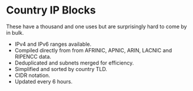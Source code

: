 # Country IP Blocks

These have a thousand and one uses but are surprisingly hard to come by in
bulk.

* IPv4 and IPv6 ranges available.
* Compiled directly from from AFRINIC, APNIC, ARIN, LACNIC and RIPENCC data.
* Deduplicated and subnets merged for efficiency.
* Simplified and sorted by country TLD.
* CIDR notation.
* Updated every 6 hours.
